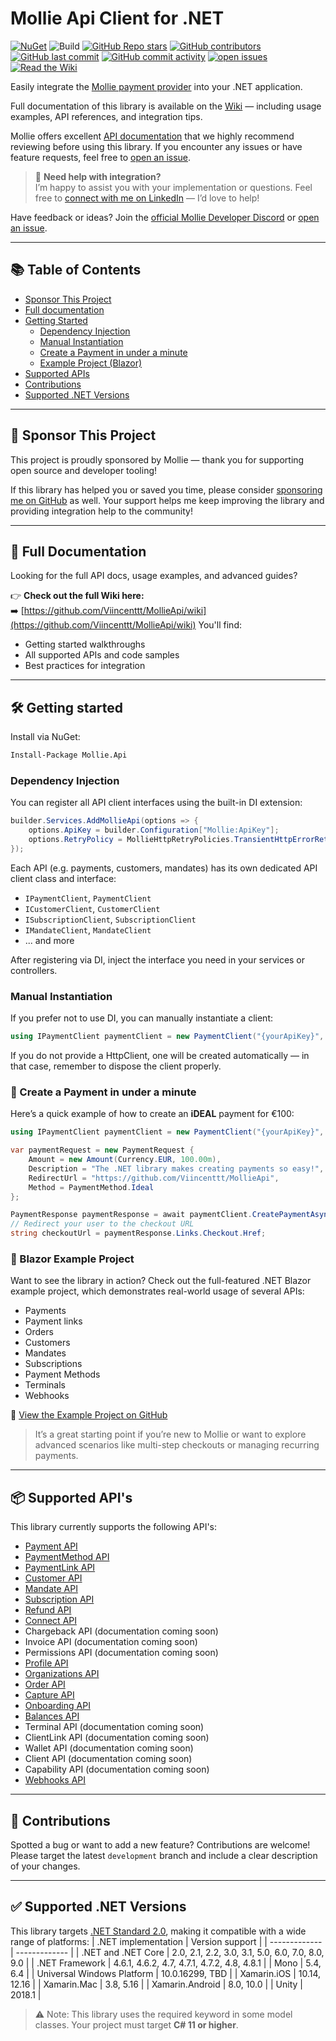 # Mollie Api Client for .NET
[![NuGet](https://img.shields.io/nuget/v/Mollie.Api.svg)](https://www.nuget.org/packages/Mollie.Api)
![Build](https://github.com/Viincenttt/MollieApi/workflows/Run%20automated%20tests/badge.svg)
[![GitHub Repo stars](https://img.shields.io/github/stars/Viincenttt/MollieApi)](https://github.com/Viincenttt/MollieApi/stargazers)
[![GitHub contributors](https://img.shields.io/github/contributors/Viincenttt/MollieApi)](https://github.com/Viincenttt/MollieApi/graphs/contributors)
[![GitHub last commit](https://img.shields.io/github/last-commit/Viincenttt/MollieApi)](https://github.com/Viincenttt/MollieApi)
[![GitHub commit activity](https://img.shields.io/github/commit-activity/m/Viincenttt/MollieApi)](https://github.com/Viincenttt/MollieApi/graphs/commit-activity)
[![open issues](https://img.shields.io/github/issues/Viincenttt/MollieApi)](https://github.com/Viincenttt/MollieApi/issues)
[![Read the Wiki](https://img.shields.io/badge/docs-Wiki-blue)](https://github.com/Viincenttt/MollieApi/wiki)

Easily integrate the [Mollie payment provider](https://www.mollie.com) into your .NET application.

Full documentation of this library is available on the [Wiki](https://github.com/Viincenttt/MollieApi/wiki) — including usage examples, API references, and integration tips.

Mollie offers excellent [API documentation](https://docs.mollie.com/) that we highly recommend reviewing before using this library. If you encounter any issues or have feature requests, feel free to [open an issue](https://github.com/Viincenttt/MollieApi/issues). 

> 💬 **Need help with integration?**  
> I’m happy to assist you with your implementation or questions. Feel free to [connect with me on LinkedIn](https://www.linkedin.com/in/vincent-kok-4aa44211/) — I’d love to help!

Have feedback or ideas? Join the [official Mollie Developer Discord](https://discord.gg/Pdy49HxCWZ) or [open an issue](https://github.com/Viincenttt/MollieApi/issues).

---

## 📚 Table of Contents
- [Sponsor This Project](#-sponsor-this-project)
- [Full documentation](#-full-documentation)
- [Getting Started](#-getting-started)
  - [Dependency Injection](#dependency-injection)
  - [Manual Instantiation](#manual-instantiation)
  - [Create a Payment in under a minute](#-create-a-payment-in-under-a-minute)
  - [Example Project (Blazor)](#-blazor-example-project)
- [Supported APIs](#-supported-apis)
- [Contributions](#-contributions)
- [Supported .NET Versions](#-supported-net-versions)

---

## 💖 Sponsor This Project
This project is proudly sponsored by Mollie — thank you for supporting open source and developer tooling!

If this library has helped you or saved you time, please consider [sponsoring me on GitHub](https://github.com/sponsors/Viincenttt) as well.
Your support helps me keep improving the library and providing integration help to the community!

---

## 📖 Full Documentation
Looking for the full API docs, usage examples, and advanced guides?

👉 **Check out the full Wiki here:**  
➡️ [https://github.com/Viincenttt/MollieApi/wiki](https://github.com/Viincenttt/MollieApi/wiki)
You'll find:
- Getting started walkthroughs
- All supported APIs and code samples
- Best practices for integration

--- 

## 🛠 Getting started
Install via NuGet:
```bash
Install-Package Mollie.Api
```

### Dependency Injection
You can register all API client interfaces using the built-in DI extension:
```csharp
builder.Services.AddMollieApi(options => {
    options.ApiKey = builder.Configuration["Mollie:ApiKey"];
    options.RetryPolicy = MollieHttpRetryPolicies.TransientHttpErrorRetryPolicy();
});
```
Each API (e.g. payments, customers, mandates) has its own dedicated API client class and interface:
* `IPaymentClient`, `PaymentClient`
* `ICustomerClient`, `CustomerClient`
* `ISubscriptionClient`, `SubscriptionClient`
* `IMandateClient`, `MandateClient`
* ... and more

After registering via DI, inject the interface you need in your services or controllers.

### Manual Instantiation
If you prefer not to use DI, you can manually instantiate a client:
``` csharp
using IPaymentClient paymentClient = new PaymentClient("{yourApiKey}", new HttpClient());
```
If you do not provide a HttpClient, one will be created automatically — in that case, remember to dispose the client properly.

### 🚀 Create a Payment in under a minute
Here’s a quick example of how to create an **iDEAL** payment for €100:
```csharp
using IPaymentClient paymentClient = new PaymentClient("{yourApiKey}", new HttpClient());

var paymentRequest = new PaymentRequest {
    Amount = new Amount(Currency.EUR, 100.00m),
    Description = "The .NET library makes creating payments so easy!",
    RedirectUrl = "https://github.com/Viincenttt/MollieApi",
    Method = PaymentMethod.Ideal
};

PaymentResponse paymentResponse = await paymentClient.CreatePaymentAsync(paymentRequest);
// Redirect your user to the checkout URL
string checkoutUrl = paymentResponse.Links.Checkout.Href;
```

### 🧪 Blazor Example Project
Want to see the library in action? Check out the full-featured .NET Blazor example project, which demonstrates real-world usage of several APIs:
* Payments
* Payment links
* Orders
* Customers
* Mandates
* Subscriptions
* Payment Methods
* Terminals
* Webhooks

🔗 [View the Example Project on GitHub](https://github.com/Viincenttt/MollieApi/tree/development/samples/Mollie.WebApplication.Blazor)
> It’s a great starting point if you’re new to Mollie or want to explore advanced scenarios like multi-step checkouts or managing recurring payments.

---

## 📦 Supported API's
This library currently supports the following API's:
- [Payment API](https://github.com/Viincenttt/MollieApi/wiki/02.-Payment-API)
- [PaymentMethod API](https://github.com/Viincenttt/MollieApi/wiki/03.-Payment-method-API)
- [PaymentLink API](https://github.com/Viincenttt/MollieApi/wiki/14.-Payment-link-Api)
- [Customer API](https://github.com/Viincenttt/MollieApi/wiki/05.-Customer-API)
- [Mandate API](https://github.com/Viincenttt/MollieApi/wiki/06.-Mandate-API)
- [Subscription API](https://github.com/Viincenttt/MollieApi/wiki/07.-Subscription-API)
- [Refund API](https://github.com/Viincenttt/MollieApi/wiki/04.-Refund-API)
- [Connect API](https://github.com/Viincenttt/MollieApi/wiki/10.-Connect-Api)
- Chargeback API (documentation coming soon)
- Invoice API (documentation coming soon)
- Permissions API (documentation coming soon)
- [Profile API](https://github.com/Viincenttt/MollieApi/wiki/11.-Profile-Api)
- [Organizations API](https://github.com/Viincenttt/MollieApi/wiki/09.-Organization-API)
- [Order API](https://github.com/Viincenttt/MollieApi/wiki/08.-Order-API)
- [Capture API](https://github.com/Viincenttt/MollieApi/wiki/12.-Captures-API)
- [Onboarding API](https://github.com/Viincenttt/MollieApi/wiki/13.-Onboarding-Api)
- [Balances API](https://github.com/Viincenttt/MollieApi/wiki/15.-Balances-Api)
- Terminal API (documentation coming soon)
- ClientLink API (documentation coming soon)
- Wallet API (documentation coming soon)
- Client API (documentation coming soon)
- Capability API (documentation coming soon)
- [Webhooks API](https://github.com/Viincenttt/MollieApi/wiki/19.-Webhook-Api) 

---

## 🤝 Contributions
Spotted a bug or want to add a new feature? Contributions are welcome! Please target the latest `development` branch and include a clear description of your changes.

---

## ✅ Supported .NET Versions
This library targets [.NET Standard 2.0](https://docs.microsoft.com/en-us/dotnet/standard/net-standard?tabs=net-standard-2-0), making it compatible with a wide range of platforms:
| .NET implementation  | Version support |
| ------------- | ------------- |
| .NET and .NET Core | 2.0, 2.1, 2.2, 3.0, 3.1, 5.0, 6.0, 7.0, 8.0, 9.0 |
| .NET Framework  | 4.6.1, 4.6.2, 4.7, 4.7.1, 4.7.2, 4.8, 4.8.1  |
| Mono | 5.4, 6.4  |
| Universal Windows Platform | 10.0.16299, TBD |
| Xamarin.iOS | 10.14, 12.16 |
| Xamarin.Mac | 3.8, 5.16 |
| Xamarin.Android | 8.0, 10.0 |
| Unity | 2018.1 |

> ⚠️ Note: This library uses the required keyword in some model classes. Your project must target **C# 11 or higher**.

